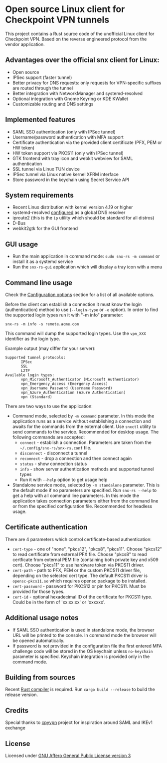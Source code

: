 # Open source Linux client for Checkpoint VPN tunnels

This project contains a Rust source code of the unofficial Linux client for Checkpoint VPN.
Based on the reverse engineered protocol from the vendor application.

## Advantages over the official snx client for Linux:

* Open source
* IPSec support (faster tunnel)
* Better privacy for DNS requests: only requests for VPN-specific suffixes are routed through the tunnel
* Better integration with NetworkManager and systemd-resolved
* Optional integration with Gnome Keyring or KDE KWallet
* Customizable routing and DNS settings

## Implemented features

* SAML SSO authentication (only with IPSec tunnel)
* Username/password authentication with MFA support
* Certificate authentication via the provided client certificate (PFX, PEM or HW token)
* HW token support via PKCS11 (only with IPSec tunnel)
* GTK frontend with tray icon and webkit webview for SAML authentication
* SSL tunnel via Linux TUN device
* IPSec tunnel via Linux native kernel XFRM interface
* Store password in the keychain using Secret Service API

## System requirements

* Recent Linux distribution with kernel version 4.19 or higher
* systemd-resolved [configured](https://wiki.archlinux.org/title/Systemd-resolved) as a global DNS resolver
* iproute2 (this is the `ip` utility which should be standard for all distros)
* D-Bus
* webkit2gtk for the GUI frontend

## GUI usage

* Run the main application in command mode: `sudo snx-rs -m command` or install it as a systemd service
* Run the `snx-rs-gui` application which will display a tray icon with a menu

## Command line usage

Check the [Configuration options](https://github.com/ancwrd1/snx-rs/blob/main/options.md) section for a list of all available options.

Before the client can establish a connection it must know the login (authentication) method to use
 (`--login-type` or `-o` option). In order to find the supported login types run it with "-m info" parameter:

 `snx-rs -m info -s remote.acme.com` 

 This command will dump the supported login types. Use the `vpn_XXX` identifier as the login type.

 Example output (may differ for your server):

 ```text
 Supported tunnel protocols:
        IPSec
        SSL
        L2TP
Available login types:
        vpn_Microsoft_Authenticator (Microsoft Authenticator)
        vpn_Emergency_Access (Emergency Access)
        vpn_Username_Password (Username Password)
        vpn_Azure_Authentication (Azure Authentication)
        vpn (Standard)
```

There are two ways to use the application:

* Command mode, selected by `-m command` parameter. In this mode the application runs as a service without
  establishing a connection and awaits for the commands from the external client. Use `snxctl` utility
  to send commands to the service. Recommended for desktop usage. The following commands are accepted:
  - `connect` - establish a connection. Parameters are taken from the `~/.config/snx-rs/snx-rs.conf` file.
  - `disconnect` - disconnect a tunnel
  - `reconnect` - drop a connection and then connect again
  - `status` - show connection status
  - `info` - show server authentication methods and supported tunnel types
  - Run it with `--help` option to get usage help
* Standalone service mode, selected by `-m standalone` parameter. This is the default mode if no parameters are specified.
  Run `snx-rs --help` to get a help with all command line parameters.
  In this mode the application takes connection parameters either from the command line or from the specified configuration file.
  Recommended for headless usage.

## Certificate authentication

There are 4 parameters which control certificate-based authentication:

* `cert-type` - one of "none", "pkcs12", "pkcs8", "pkcs11". Choose "pkcs12" to read certificate from external PFX
 file. Choose "pkcs8" to read certficate from external PEM file (containing both private key and x509 cert).
 Choose "pkcs11" to use hardware token via PKCS11 driver.
* `cert-path` - path to PFX, PEM or the custom PKCS11 driver file, depending on the selected cert type. The default
 PKCS11 driver is `opensc-pkcs11.so` which requires opensc package to be installed.
* `cert-password` - password for PKCS12 or pin for PKCS11. Must be provided for those types.
* `cert-id` - optional hexadecimal ID of the certificate for PKCS11 type. Could be in the form of 'xx:xx:xx' or 'xxxxxx'.

## Additional usage notes

* If SAML SSO authentication is used in standalone mode, the browser URL will be printed to the console.
  In command mode the browser will be opened automatically.
* If password is not provided in the configuration file the first entered MFA challenge code will be stored
  in the OS keychain unless `no-keychain` parameter is specified. Keychain integration is provided only in the
  command mode.

## Building from sources

Recent [Rust compiler](https://rustup.rs) is required. Run `cargo build --release` to build the release version.

## Credits

Special thanks to [cpyvpn](https://gitlab.com/cpvpn/cpyvpn) project for inspiration around SAML and IKEv1 exchange

## License

Licensed under [GNU Affero General Public License version 3](https://opensource.org/license/agpl-v3/)

